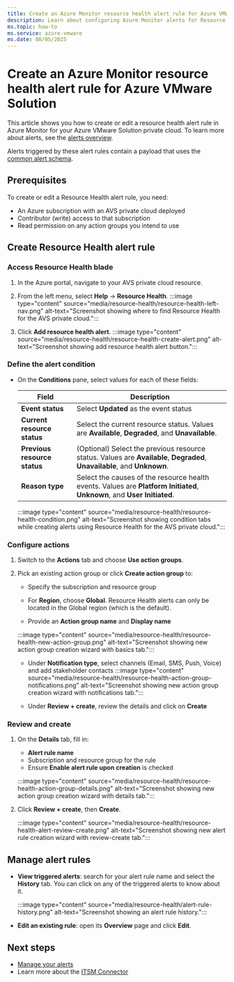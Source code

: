 ```yaml
---
title: Create an Azure Monitor resource health alert rule for Azure VMware Solution
description: Learn about configuring Azure Monitor alerts for Resource Health for your Azure VMware Solution private cloud.
ms.topic: how-to
ms.service: azure-vmware
ms.date: 08/05/2025
---
```


# Create an Azure Monitor resource health alert rule for Azure VMware Solution


This article shows you how to create or edit a resource health alert rule in Azure Monitor for your Azure VMware Solution private cloud. To learn more about alerts, see the [alerts overview](/azure/azure-monitor/alerts/alerts-overview).

Alerts triggered by these alert rules contain a payload that uses the [common alert schema](/azure/azure-monitor/alerts/alerts-common-schema).

## Prerequisites

To create or edit a Resource Health alert rule, you need:

- An Azure subscription with an AVS private cloud deployed
- Contributor (write) access to that subscription
- Read permission on any action groups you intend to use

## Create Resource Health alert rule

### Access Resource Health blade

1. In the Azure portal, navigate to your AVS private cloud resource.  
1. From the left menu, select **Help** → **Resource Health**.
   :::image type="content" source="media/resource-health/resource-health-left-nav.png" alt-text="Screenshot showing where to find Resource Health for the AVS private cloud.":::

1. Click **Add resource health alert**.
   :::image type="content" source="media/resource-health/resource-health-create-alert.png" alt-text="Screenshot showing add resource health alert button.":::

### Define the alert condition

* On the **Conditions** pane, select values for each of these fields:

    | Field                        | Description                                                                                                              |
    |------------------------------|--------------------------------------------------------------------------------------------------------------------------|
    | **Event status**             | Select **Updated** as the event status                                                                                   |
    | **Current resource status**  | Select the current resource status. Values are **Available**, **Degraded**, and **Unavailable**.                         |
    | **Previous resource status** | (Optional) Select the previous resource status. Values are **Available**, **Degraded**, **Unavailable**, and **Unknown**.|
    | **Reason type**              | Select the causes of the resource health events. Values are **Platform Initiated**, **Unknown**, and **User Initiated**. |

    :::image type="content" source="media/resource-health/resource-health-condition.png" alt-text="Screenshot showing condition tabs while creating alerts using Resource Health for the AVS private cloud.":::

### Configure actions

1. Switch to the **Actions** tab and choose **Use action groups**.  
1. Pick an existing action group or click **Create action group** to:
   - Specify the subscription and resource group  
   - For **Region**, choose **Global**. Resource Health alerts can only be located in the Global region (which is the default).

   - Provide an **Action group name** and **Display name**  

   :::image type="content" source="media/resource-health/resource-health-new-action-group.png" alt-text="Screenshot showing new action group creation wizard with basics tab.":::

   - Under **Notification type**, select channels (Email, SMS, Push, Voice) and add stakeholder contacts
   :::image type="content" source="media/resource-health/resource-health-action-group-notifications.png" alt-text="Screenshot showing new action group creation wizard with notifications tab.":::

   - Under **Review + create**, review the details and click on **Create**

### Review and create

1. On the **Details** tab, fill in:
   - **Alert rule name**
   - Subscription and resource group for the rule
   - Ensure **Enable alert rule upon creation** is checked

   :::image type="content" source="media/resource-health/resource-health-action-group-details.png" alt-text="Screenshot showing new action group creation wizard with details tab.":::

1. Click **Review + create**, then **Create**.

   :::image type="content" source="media/resource-health/resource-health-alert-review-create.png" alt-text="Screenshot showing new alert rule creation wizard with review-create tab.":::

## Manage alert rules

- **View triggered alerts**: search for your alert rule name and select the **History** tab. You can click on any of the triggered alerts to know about it.

   :::image type="content" source="media/resource-health/alert-rule-history.png" alt-text="Screenshot showing an alert rule history.":::

- **Edit an existing rule**: open its **Overview** page and click **Edit**.

## Next steps

- [Manage your alerts](/azure/azure-monitor/alerts/alerts-manage-alert-instances)
- Learn more about the [ITSM Connector](/azure/azure-monitor/alerts/itsmc-overview)


